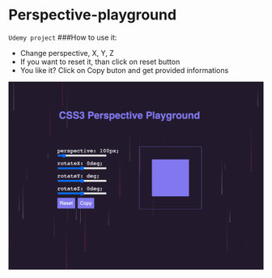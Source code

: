 # Perspective-playground

`Udemy project`
###How to use it:
- Change perspective, X, Y, Z
- If you want to reset it, than click on reset button
- You like it? Click on Copy buton and get provided informations

![](img/perspective-playground.png)